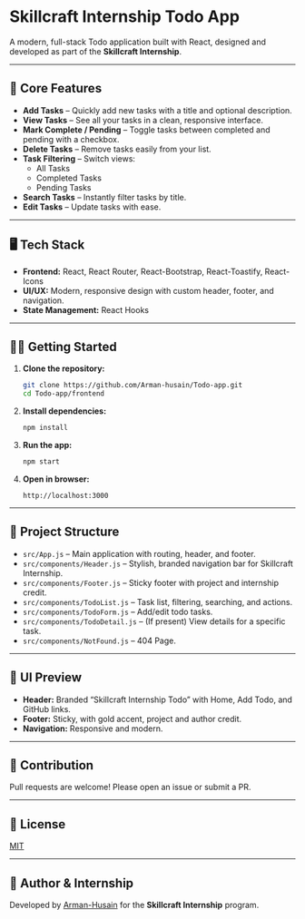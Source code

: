 # Skillcraft Internship Todo App

A modern, full-stack Todo application built with React, designed and developed as part of the **Skillcraft Internship**.

---

## 🚀 Core Features

- **Add Tasks** – Quickly add new tasks with a title and optional description.
- **View Tasks** – See all your tasks in a clean, responsive interface.
- **Mark Complete / Pending** – Toggle tasks between completed and pending with a checkbox.
- **Delete Tasks** – Remove tasks easily from your list.
- **Task Filtering** – Switch views:
  - All Tasks
  - Completed Tasks
  - Pending Tasks
- **Search Tasks** – Instantly filter tasks by title.
- **Edit Tasks** – Update tasks with ease.

---

## 🖥️ Tech Stack

- **Frontend:** React, React Router, React-Bootstrap, React-Toastify, React-Icons
- **UI/UX:** Modern, responsive design with custom header, footer, and navigation.
- **State Management:** React Hooks

---

## 🧑‍💻 Getting Started

1. **Clone the repository:**
   ```bash
   git clone https://github.com/Arman-husain/Todo-app.git
   cd Todo-app/frontend
   ```

2. **Install dependencies:**
   ```bash
   npm install
   ```

3. **Run the app:**
   ```bash
   npm start
   ```

4. **Open in browser:**
   ```
   http://localhost:3000
   ```

---

## 📁 Project Structure

- `src/App.js` – Main application with routing, header, and footer.
- `src/components/Header.js` – Stylish, branded navigation bar for Skillcraft Internship.
- `src/components/Footer.js` – Sticky footer with project and internship credit.
- `src/components/TodoList.js` – Task list, filtering, searching, and actions.
- `src/components/TodoForm.js` – Add/edit todo tasks.
- `src/components/TodoDetail.js` – (If present) View details for a specific task.
- `src/components/NotFound.js` – 404 Page.

---

## 🎨 UI Preview

- **Header:** Branded “Skillcraft Internship Todo” with Home, Add Todo, and GitHub links.
- **Footer:** Sticky, with gold accent, project and author credit.
- **Navigation:** Responsive and modern.

---

## 🙌 Contribution

Pull requests are welcome! Please open an issue or submit a PR.

---

## 📝 License

[MIT](LICENSE)

---

## 👤 Author & Internship

Developed by [Arman-Husain](https://github.com/Arman-Husain) for the **Skillcraft Internship** program.